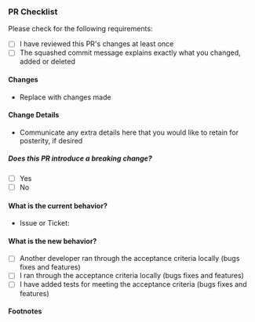 ### PR Checklist

Please check for the following requirements:

- [ ] I have reviewed this PR's changes at least once
- [ ] The squashed commit message explains exactly what you changed, added or deleted

#### Changes

- Replace with changes made

#### Change Details

- Communicate any extra details here that you would like to retain for posterity, if desired

##### Does this PR introduce a breaking change?

- [ ] Yes
- [ ] No

#### What is the current behavior?

- Issue or Ticket:

#### What is the new behavior?

- [ ] Another developer ran through the acceptance criteria locally (bugs fixes and features)
- [ ] I ran through the acceptance criteria locally (bugs fixes and features)
- [ ] I have added tests for meeting the acceptance criteria (bugs fixes and features)

<!---
  Include screenshots if relevant
-->

#### Footnotes
